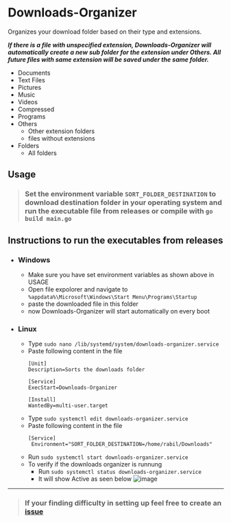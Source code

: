 # Downloads-Organizer

Organizes your download folder based on their type and extensions.

***If there is a file with unspecified extension, Downloads-Organizer will automatically create a new sub folder for the extension under Others. All future files with same extension will be saved under the same folder.***

- Documents
- Text Files
- Pictures
- Music
- Videos
- Compressed
- Programs
- Others
  - Other extension folders
  - files without extensions
-  Folders
   - All folders
  
 ## Usage
 > ### Set the environment variable `SORT_FOLDER_DESTINATION` to download destination folder in your operating system and run the executable file from releases or compile with `go build main.go`

## Instructions to run the executables from releases
- ### Windows
  - Make sure you have set environment variables as shown above in USAGE
  - Open file expolorer and navigate to `%appdata%\Microsoft\Windows\Start Menu\Programs\Startup`
  - paste the downloaded file in this folder
  - now Downloads-Organizer will start automatically on every boot
- ### Linux
  - Type `sudo nano /lib/systemd/system/downloads-organizer.service`
  - Paste following content in the file
    ```
    [Unit]
    Description=Sorts the downloads folder

    [Service]
    ExecStart=Downloads-Organizer

    [Install]
    WantedBy=multi-user.target
    ```
   - Type `sudo systemctl edit downloads-organizer.service`
   - Paste following content in the file
     ```
     [Service]
      Environment="SORT_FOLDER_DESTINATION=/home/rabil/Downloads"
      ```
   - Run `sudo systemctl start downloads-organizer.service`
   - To verify if the downloads organizer is runnung
     - Run `sudo systemctl status downloads-organizer.service`
     - It will show Active as seen below
       ![image](https://user-images.githubusercontent.com/63334479/173121054-550a396d-b287-4a28-a9cb-544c98d46389.png)

---
> ### If your finding difficulty in setting up feel free to create an [issue](https://github.com/rabilrbl/Downloads-Organizer/issues)
